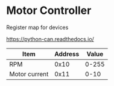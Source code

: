 # Motor Controller

Register map for devices

https://python-can.readthedocs.io/

| Item          | Address | Value |
|---------------|---------|-------|
| RPM           | 0x10    | 0-255 |
| Motor current | 0x11    | 0-10  |